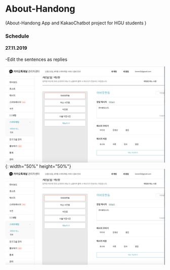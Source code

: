 # About-Handong
(About-Handong App and KakaoChatbot project for HGU students )


### Schedule

#### 27.11.2019
-Edit the sentences as replies

![title](/27.11.2019.png) {: width="50%" height="50%"}
![DetailPlan](./27.11.2019.png)


